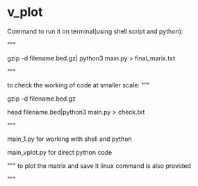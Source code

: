 # v_plot

Command to run it on terminal(using shell script and python):

"""

gzip -d filename.bed.gz| python3 main.py > final_marix.txt

"""

to check the working of code at smaller scale:
"""

gzip -d filename.bed.gz

head filename.bed|python3 main.py > check.txt

"""

main_1.py for working with shell and python

main_vplot.py for direct python code

"""
to plot the matrix and save it linux command is also provided

"""
